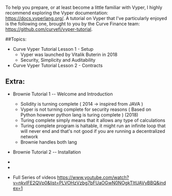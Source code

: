 To help you prepare, or at least become a little familiar with Vyper, I highly recommend exploring the Vyper documentation: https://docs.vyperlang.org/. A tutorial on Vyper that I've particularly enjoyed is the following one, brought to you by the Curve Finance team: https://github.com/curvefi/vyper-tutorial.

##Topics:

- Curve Vyper Tutorial Lesson 1 - Setup
    - Vyper was launched by Vitalik Buterin in 2018
    - Security, Simplicity and Auditability
- Curve Vyper Tutorial Lesson 2 - Contracts


## Extra:

- Brownie Tutorial 1 -- Welcome and Introduction
    - Solidity is turning complete ( 2014 -> inspired from JAVA )
    - Vyper is not turning complete for security reasons ( Based on Python however python lang is turing complete ) (2018)
    - Turing complete simply means that it allows any type of calculations
    - Turing complete program is haltable, it might run an infinite loop that will never end and that's not good if you are running a decentralized network
    - Brownie handles both lang
- Brownie Tutorial 2 -- Installation
- 
-



- Full Series of videos https://www.youtube.com/watch?v=nkvIFE2QVp0&list=PLVOHzVzbg7bFUaOGwN0NOgkTItUAVyBBQ&index=1